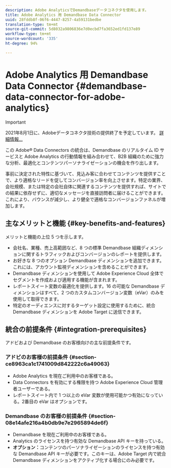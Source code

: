 ```yaml
---
description: Adobe AnalyticsでDemandbaseデータコネクタを使用します。
title: Adobe Analytics 用 Demandbase Data Connector
uuid: 28fddb8f-06f6-4447-8257-4a59131bedbe
translation-type: tm+mt
source-git-commit: 5d8032a9806836e7d0ecbd7fa3652ed1fd137e89
workflow-type: tm+mt
source-wordcount: '335'
ht-degree: 94%

---
```



# Adobe Analytics 用 Demandbase Data Connector {#demandbase-data-connector-for-adobe-analytics}

>[!IMPORTANT]
>
>2021年8月1日に、Adobeデータコネクタ技術の提供終了を予定しています。 [詳細情報...](/help/import/data-connectors/data-connectors-eol.md)

この Adobe® Data Connectors の統合は、Demandbase のリアルタイム ID サービスと Adobe Analytics の行動情報を組み合わせて、B2B 組織のために強力な分析、最適化とコンテンツパーソナライゼーションの機会を作り出します。

事前に決定された特性に基づいて、見込み客に合わせてコンテンツを提供すことで、より適格なリードを促してコンバージョン率を向上させます。特定の業界、会社規模、または特定の会社自体に関連するコンテンツを提供すれば、サイトでの結果に依存せずに、適切なメッセージを直接訪問者に届けることができます。これにより、バウンスが減少し、より健全で適格なコンバージョンファネルが増加します。

## 主なメリットと機能 {#key-benefits-and-features}

メリットと機能の上位 5 つを示します。

* 会社名、業種、売上高範囲など、8 つの標準 Demandbase 組織ディメンションに関するトラフィックおよびコンバージョンのレポートを提供します。
* お好きな 8 つのオプション Demandbase ディメンションを追加できます。これには、アカウント監視ディメンションを含めることができます。
* Demandbase ディメンションを使用して Adobe Experience Cloud 全体でセグメントを作成および適用する機能が含まれます。
* レポートスイート変数の最適化を提供します。16 の可能な Demandbase ディメンションはすべて、2 つのカスタムコンバージョン変数（eVar）のみを使用して取得できます。
* 特定のオーディエンスに対するターゲット設定に使用するために、統合 Demandbase ディメンションを Adobe Target に送信できます。

## 統合の前提条件 {#integration-prerequisites}

アドビおよび Demandbase のお客様向けの主な前提条件です。

### アドビのお客様の前提条件 {#section-ce8963ca1c1741009d842222c6a49063}

* Adobe Analytics を現在ご利用中のお客様である。
* Data Connectors を有効にする権限を持つ Adobe Experience Cloud 管理者ユーザーである。
* レポートスイート内で 1 つ以上の eVar 変数が使用可能かつ有効になっている。2番目の eVar はオプションです。

### Demandbase のお客様の前提条件 {#section-08e14afe216a4b0db9e7e2965894de6f}

* Demandbase を現在ご利用中のお客様である。
* Analytics のライセンスを持つ有効な Demandbase API キーを持っている。
* **オプション：**&#x200B;コンテンツのパーソナライゼーションのライセンスを持つ有効な Demandbase API キーが必要です。このキーは、Adobe Target 内で統合 Demandbase ディメンションをアクティブ化する場合にのみ必要です。
